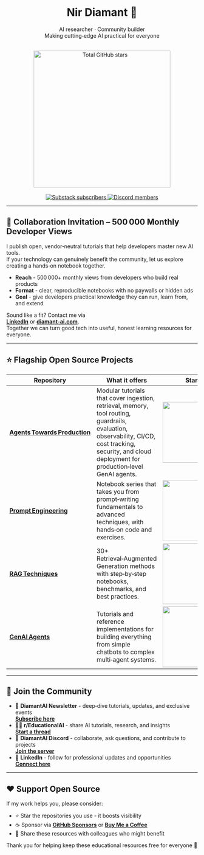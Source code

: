 <h1 align="center">Nir Diamant 🤖</h1>

<div align="center">

AI researcher · Community builder<br>
Making cutting‑edge AI practical for everyone

<!-- Dynamic total‑stars card -->
<br>
<img
  src="https://github-readme-stats.vercel.app/api?username=NirDiamant&count_private=true&show_icons=false&hide=commits,prs,issues,contribs&hide_rank=true&custom_title=Total%20Stars&hide_border=true"
  alt="Total GitHub stars"
  width="360"
/>
<br><br>

<!-- Static badges -->
<a href="https://diamantai.substack.com">
  <img src="https://img.shields.io/badge/Newsletter-30k%2B-green?style=for-the-badge" alt="Substack subscribers">
</a>
<a href="https://discord.gg/cA6Aa4uyDX">
  <img src="https://img.shields.io/badge/Discord-4k%2B%20members-5865F2?style=for-the-badge&logo=discord&logoColor=white" alt="Discord members">
</a>
</div>

---

## 🤝 Collaboration Invitation – 500 000 Monthly Developer Views

I publish open, vendor‑neutral tutorials that help developers master new AI tools.  
If your technology can genuinely benefit the community, let us explore creating a hands‑on notebook together.

- **Reach** - 500 000+ monthly views from developers who build real products  
- **Format** - clear, reproducible notebooks with no paywalls or hidden ads  
- **Goal** - give developers practical knowledge they can run, learn from, and extend  

Sound like a fit? Contact me via  
**[LinkedIn](https://www.linkedin.com/in/nir-diamant-ai/)** or **[diamant‑ai.com](https://www.diamant-ai.com/)**.  
Together we can turn good tech into useful, honest learning resources for everyone.

---

## ⭐ Flagship Open Source Projects

| Repository | What it offers | Stars |
|------------|---------------|-------|
| **[Agents Towards Production](https://github.com/NirDiamant/agents-towards-production)** | Modular tutorials that cover ingestion, retrieval, memory, tool routing, guardrails, evaluation, observability, CI/CD, cost tracking, security, and cloud deployment for production‑level GenAI agents. | <img src="https://img.shields.io/github/stars/NirDiamant/agents-towards-production?label=Stars&style=for-the-badge" width="160"> |
| **[Prompt Engineering](https://github.com/NirDiamant/prompt_engineering)** | Notebook series that takes you from prompt‑writing fundamentals to advanced techniques, with hands‑on code and exercises. | <img src="https://img.shields.io/github/stars/NirDiamant/prompt_engineering?label=Stars&style=for-the-badge" width="160"> |
| **[RAG Techniques](https://github.com/NirDiamant/rag_techniques)** | 30+ Retrieval‑Augmented Generation methods with step‑by‑step notebooks, benchmarks, and best practices. | <img src="https://img.shields.io/github/stars/NirDiamant/rag_techniques?label=Stars&style=for-the-badge" width="160"> |
| **[GenAI Agents](https://github.com/NirDiamant/genai_agents)** | Tutorials and reference implementations for building everything from simple chatbots to complex multi‑agent systems. | <img src="https://img.shields.io/github/stars/NirDiamant/genai_agents?label=Stars&style=for-the-badge" width="160"> |

---

## 📣 Join the Community

- 💌 **DiamantAI Newsletter** - deep‑dive tutorials, updates, and exclusive events  
  **[Subscribe here](https://diamantai.substack.com)**  
- 🧑‍💻 **r/EducationalAI** - share AI tutorials, research, and insights  
  **[Start a thread](https://www.reddit.com/r/EducationalAI/)**  
- 💬 **DiamantAI Discord** - collaborate, ask questions, and contribute to projects  
  **[Join the server](https://discord.gg/cA6Aa4uyDX)**  
- 🔗 **LinkedIn** - follow for professional updates and opportunities  
  **[Connect here](https://www.linkedin.com/in/nir-diamant-ai/)**  

---

## ❤️ Support Open Source

If my work helps you, please consider:

- ⭐ Star the repositories you use - it boosts visibility  
- ☕ Sponsor via **[GitHub Sponsors](https://github.com/sponsors/NirDiamant)** or **[Buy Me a Coffee](https://buymeacoffee.com/diamantai)**  
- 📢 Share these resources with colleagues who might benefit  

Thank you for helping keep these educational resources free for everyone 🙏
